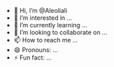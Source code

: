 - 👋 Hi, I’m @Aleoliali
- 👀 I’m interested in ...
- 🌱 I’m currently learning ...
- 💞️ I’m looking to collaborate on ...
- 📫 How to reach me ...
- 😄 Pronouns: ...
- ⚡ Fun fact: ...

<!---
Aleoliali/Aleoliali is a ✨ special ✨ repository because its `README.md` (this file) appears on your GitHub profile.
You can click the Preview link to take a look at your changes.
--->
